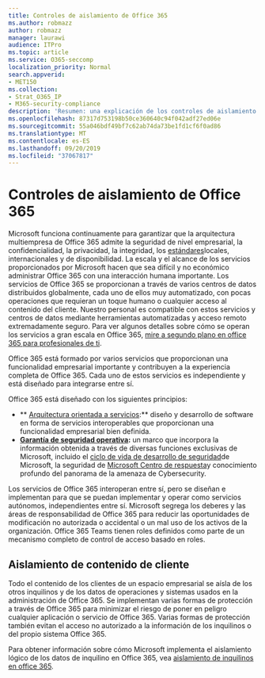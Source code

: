 ```yaml
---
title: Controles de aislamiento de Office 365
ms.author: robmazz
author: robmazz
manager: laurawi
audience: ITPro
ms.topic: article
ms.service: O365-seccomp
localization_priority: Normal
search.appverid:
- MET150
ms.collection:
- Strat_O365_IP
- M365-security-compliance
description: 'Resumen: una explicación de los controles de aislamiento en Office 365.'
ms.openlocfilehash: 87317d753198b50ce360640c94f042adf27ed06e
ms.sourcegitcommit: 55a046bdf49bf7c62ab74da73be1fd1cf6f0ad86
ms.translationtype: MT
ms.contentlocale: es-ES
ms.lasthandoff: 09/20/2019
ms.locfileid: "37067817"
---
```

# <a name="office-365-isolation-controls"></a>Controles de aislamiento de Office 365 

Microsoft funciona continuamente para garantizar que la arquitectura multiempresa de Office 365 admite la seguridad de nivel empresarial, la confidencialidad, la privacidad, la integridad, los [estándares](https://www.microsoft.com/TrustCenter/Compliance?service=Office#Icons)locales, internacionales y de disponibilidad. La escala y el alcance de los servicios proporcionados por Microsoft hacen que sea difícil y no económico administrar Office 365 con una interacción humana importante. Los servicios de Office 365 se proporcionan a través de varios centros de datos distribuidos globalmente, cada uno de ellos muy automatizado, con pocas operaciones que requieran un toque humano o cualquier acceso al contenido del cliente. Nuestro personal es compatible con estos servicios y centros de datos mediante herramientas automatizadas y acceso remoto extremadamente seguro. Para ver algunos detalles sobre cómo se operan los servicios a gran escala en Office 365, [mire a segundo plano en office 365 para profesionales de ti](https://channel9.msdn.com/Events/SharePoint-Conference/2014/SPC202).

Office 365 está formado por varios servicios que proporcionan una funcionalidad empresarial importante y contribuyen a la experiencia completa de Office 365. Cada uno de estos servicios es independiente y está diseñado para integrarse entre sí.

Office 365 está diseñado con los siguientes principios:

 - ** [Arquitectura orientada a servicios](https://msdn.microsoft.com/library/aa480021.aspx):** diseño y desarrollo de software en forma de servicios interoperables que proporcionan una funcionalidad empresarial bien definida.
 - **[Garantía de seguridad operativa](http://www.microsoft.com/download/details.aspx?id=40872):** un marco que incorpora la información obtenida a través de diversas funciones exclusivas de Microsoft, incluido el [ciclo de vida de desarrollo de seguridad](https://www.microsoft.com/sdl/default.aspx)de Microsoft, la seguridad de [Microsoft Centro de respuesta](https://technet.microsoft.com/library/dn440717.aspx)y conocimiento profundo del panorama de la amenaza de Cybersecurity.

Los servicios de Office 365 interoperan entre sí, pero se diseñan e implementan para que se puedan implementar y operar como servicios autónomos, independientes entre sí. Microsoft segrega los deberes y las áreas de responsabilidad de Office 365 para reducir las oportunidades de modificación no autorizada o accidental o un mal uso de los activos de la organización. Office 365 Teams tienen roles definidos como parte de un mecanismo completo de control de acceso basado en roles.

## <a name="customer-content-isolation"></a>Aislamiento de contenido de cliente

Todo el contenido de los clientes de un espacio empresarial se aísla de los otros inquilinos y de los datos de operaciones y sistemas usados en la administración de Office 365. Se implementan varias formas de protección a través de Office 365 para minimizar el riesgo de poner en peligro cualquier aplicación o servicio de Office 365. Varias formas de protección también evitan el acceso no autorizado a la información de los inquilinos o del propio sistema Office 365.

Para obtener información sobre cómo Microsoft implementa el aislamiento lógico de los datos de inquilino en Office 365, vea [aislamiento de inquilinos en office 365](office-365-tenant-isolation-overview.md).
